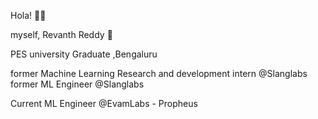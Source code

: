 Hola! ✌🏼

myself, Revanth Reddy 🙂 

PES university Graduate ,Bengaluru

former Machine Learning Research and development intern @Slanglabs
former ML Engineer @Slanglabs

Current ML Engineer @EvamLabs - Propheus
